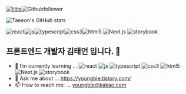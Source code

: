 [![Hits](https://hits.seeyoufarm.com/api/count/incr/badge.svg?url=https%3A%2F%2Fgithub.com%2FTaeeon-kim&count_bg=%2379C83D&title_bg=%23555555&icon=&icon_color=%23E7E7E7&title=total+&edge_flat=false)](https://hits.seeyoufarm.com)![Githubfollower](https://img.shields.io/github/followers/Taeeon-kim?style=social)

![Taeeon's GitHub stats](https://github-readme-stats.vercel.app/api?username=Taeeon-kim&show_icons=true&theme=radical)

![react](https://img.shields.io/badge/react-35BDB2?style=flat&logo=react&logoColor=white)![js](https://img.shields.io/badge/javascript-FFFF00?style=flat&logo=javascript&logoColor=white)![typescript](https://img.shields.io/badge/typescript-3178C6?style=flat&logo=typescript&logoColor=white)![css3](https://img.shields.io/badge/css3-4682B4?style=flat&logo=css3&logoColor=white)![html5](https://img.shields.io/badge/html5-FF8C00?style=flat&logo=html5&logoColor=white) ![Next.js](https://img.shields.io/badge/Next.js-000000?style=flat&logo=next.js&logoColor=white) ![storybook](https://img.shields.io/badge/Storybook-FF4785?style=flat&logo=storybook&logoColor=white)
## 프론트엔드 개발자 김태언 입니다. 👋 



<!--
**Taeeon-kim/Taeeon-kim** is a ✨ _special_ ✨ repository because its `README.md` (this file) appears on your GitHub profile.
-->

- 🌱 I’m currently learning ...  ![react](https://img.shields.io/badge/react-35BDB2?style=flat&logo=react&logoColor=white)  ![js](https://img.shields.io/badge/javascript-FFFF00?style=flat&logo=javascript&logoColor=white) ![typescript](https://img.shields.io/badge/typescript-3178C6?style=flat&logo=typescript&logoColor=white)  ![css3](https://img.shields.io/badge/css3-4682B4?style=flat&logo=css3&logoColor=white)  ![html5](https://img.shields.io/badge/html5-FF8C00?style=flat&logo=html5&logoColor=white) ![Next.js](https://img.shields.io/badge/Next.js-000000?style=flat&logo=next.js&logoColor=white) ![storybook](https://img.shields.io/badge/Storybook-FF4785?style=flat&logo=storybook&logoColor=white)
- 💬 Ask me about ... https://youngble.tistory.com/
- 📫 How to reach me: ... youngble@kakao.com

